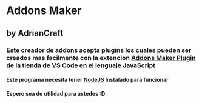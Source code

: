 # Addons Maker
## by AdrianCraft
### Este creador de addons acepta plugins los cuales pueden ser creados mas facilmente con la extencion [Addons Maker Plugin] de la tienda de VS Code en el lenguaje JavaScript
#### Este programa necesita tener [NodeJS] Instalado para funcionar
#### Espero sea de utilidad para ustedes :D

[NodeJS]: https://nodejs.org/
[Addons Maker Plugin]: https://marketplace.visualstudio.com/items?itemName=aga.addons-maker-plugin/
[Plugins]: https://adriancraft07.github.io/Addons-Maker/Plugins
